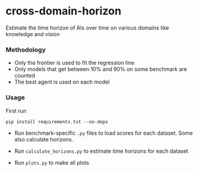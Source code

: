 # cross-domain-horizon
Estimate the time horizon of AIs over time on various domains like knowledge and vision


### Methodology

- Only the frontier is used to fit the regression line
- Only models that get between 10% and 90% on some benchmark are counted
- The best agent is used on each model

### Usage

First run

```
pip install requirements.txt --no-deps
```

* Run benchmark-specific `.py` files to load scores for each dataset. Some also calculate horizons.

* Run `calculate_horizons.py` to estimate time horizons for each dataset

* Run `plots.py` to make all plots
